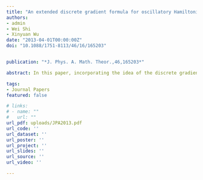 ```yaml
---
title: "An extended discrete gradient formula for oscillatory Hamiltonian systems"
authors: 
- admin
- Wei Shi
- Xinyuan Wu
date: "2013-04-01T00:00:00Z"
doi: "10.1088/1751-8113/46/16/165203"


publication: "*J. Phys. A. Math. Theor.,46,165203*"

abstract: In this paper, incorporating the idea of the discrete gradient method into the extended Runge-Kutta-Nyström integrator, we derive and analyze an extended discrete gradient formula for the oscillatory Hamiltonian system with the Hamiltonian {{< /math >}}$H(p, q)=\frac{1}{2} p^T p+\frac{1}{2} q^T M q+U(q)${{< /math >}}, where {{< /math >}}$q: \mathbb{R} \rightarrow \mathbb{R}^d${{< /math >}} represents generalized positions, {{< /math >}}$p: \mathbb{R} \rightarrow \mathbb{R}^d${{< /math >}} represents generalized momenta and {{< /math >}}$M \in \mathbb{R}^{d \times d}${{< /math >}} is a symmetric and positive semi-definite matrix. The solution of this system is a nonlinear oscillator. Basically, many nonlinear oscillatory mechanical systems with a partitioned Hamiltonian function lend themselves to this approach. The extended discrete gradient formula presented in this paper exactly preserves the energy {{< /math >}}$H(p, q)${{< /math >}}. We derive some properties of the new formula. The convergence is analyzed for the implicit schemes based on the discrete gradient formula, and it turns out that the convergence of the implicit schemes based on the extended discrete gradient formula is independent of {{< /math >}}$\|M\|${{< /math >}}, which is a significant property for the oscillatory Hamiltonian system. Thus, it transpires that a larger step size can be chosen for the new energypreserving schemes than that for the traditional discrete gradient methods when applied to the oscillatory Hamiltonian system. Illustrative examples show the competence and efficiency of the new schemes in comparison with the traditional discrete gradient methods in the scientific literature.

tags:
- Journal Papers
featured: false

# links:
# - name: ""
#   url: ""
url_pdf: uploads/JPA2013.pdf
url_code: ''
url_dataset: ''
url_poster: ''
url_project: ''
url_slides: ''
url_source: ''
url_video: ''

---
```



